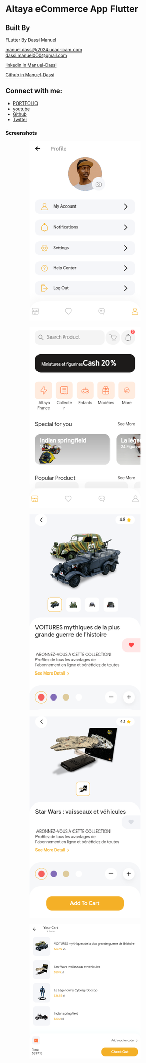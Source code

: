 # Altaya eCommerce App Flutter

## Built By

FLutter 
By Dassi Manuel<br />

<a href="mailto:manuel.dassi@2024.ucac-icam.com">manuel.dassi@2024.ucac-icam.com</a><br />
<a href="mailto:dassi.manuel000@gmail.com">dassi.manuel000@gmail.com</a><br />

<a href="https://www.linkedin.com/in/manuel-dassi-a43bbb195/">linkedin in Manuel-Dassi </a><br />

<a href="https://github.com/dassimanuel000/">Github in Manuel-Dassi </a><br />


## Connect with me:
- [PORTFOLIO](http://www.ceo.life-cm.com/)
- [youtube](https://www.youtube.com/channel/UCLPkZBskeCbhCBKrbSq_ssw)
- [Github](https://github.com/dassimanuel000/)
- [Twitter](https://twitter.com/mr_manuelD)

### Screenshots

<p align="center">
  <img src="/screenshots/SS1.png" width="350">
  <br/>
  <br/>
  <img src="/screenshots/SS2.png" width="350">
  <br/>
  <br/>
  <img src="/screenshots/SS3.png" width="350">
  <br/>
  <br/>
  <img src="/screenshots/SS4.png" width="350">
  <br/>
  <br/>
  <img src="/screenshots/ATcart.png" width="350">
  <br/>
</p>
